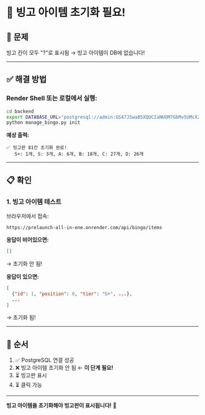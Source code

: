 # 🔴 빙고 아이템 초기화 필요!

## 🐛 문제

빙고 칸이 모두 "?"로 표시됨
→ 빙고 아이템이 DB에 없습니다!

---

## ✅ 해결 방법

### Render Shell 또는 로컬에서 실행:

```bash
cd backend
export DATABASE_URL="postgresql://admin:GS47JSwa85XQUCIaNUOM7GbMv5UMcXZ7@dpg-d3vah2uuk2gs73eeb1jg-a.singapore-postgres.render.com:5432/ramjwi"
python manage_bingo.py init
```

**예상 출력:**
```
✅ 빙고판 81칸 초기화 완료!
   S+: 1개, S: 3개, A: 6개, B: 18개, C: 27개, D: 26개
```

---

## 📋 확인

### 1. 빙고 아이템 테스트

브라우저에서 접속:
```
https://prelaunch-all-in-one.onrender.com/api/bingo/items
```

**응답이 비어있으면:**
```json
[]
```
→ 초기화 안 됨!

**응답이 있으면:**
```json
[
  {"id": 1, "position": 0, "tier": "S+", ...},
  ...
]
```
→ 초기화 됨!

---

## 🎯 순서

1. ✅ PostgreSQL 연결 성공
2. ❌ 빙고 아이템 초기화 안 됨 ← **이 단계 필요!**
3. ⏳ 빙고판 표시
4. ⏳ 클릭 가능

---

**빙고 아이템을 초기화해야 빙고판이 표시됩니다!** 🎲

